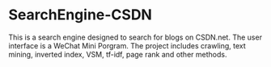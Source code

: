 # SearchEngine-CSDN
This is a search engine designed to search for blogs on CSDN.net. The user interface is a WeChat Mini Porgram. The project includes crawling, text mining, inverted index, VSM, tf-idf, page rank and other methods.
